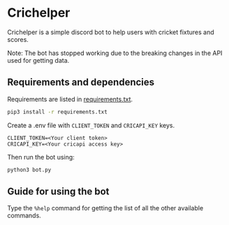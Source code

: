 # Crichelper

Crichelper is a simple discord bot to help users with cricket fixtures and scores.

Note: The bot has stopped working due to the breaking changes in the API used
for getting data.

## Requirements and dependencies

Requirements are listed in [requirements.txt](./requirements.txt).

```bash
pip3 install -r requirements.txt
```

Create a .env file with `CLIENT_TOKEN` and `CRICAPI_KEY` keys.

```
CLIENT_TOKEN=<Your client token>
CRICAPI_KEY=<Your cricapi access key>
```

Then run the bot using:

```bash
python3 bot.py
```

## Guide for using the bot

Type the `%help` command for getting the list of all the other available commands.
